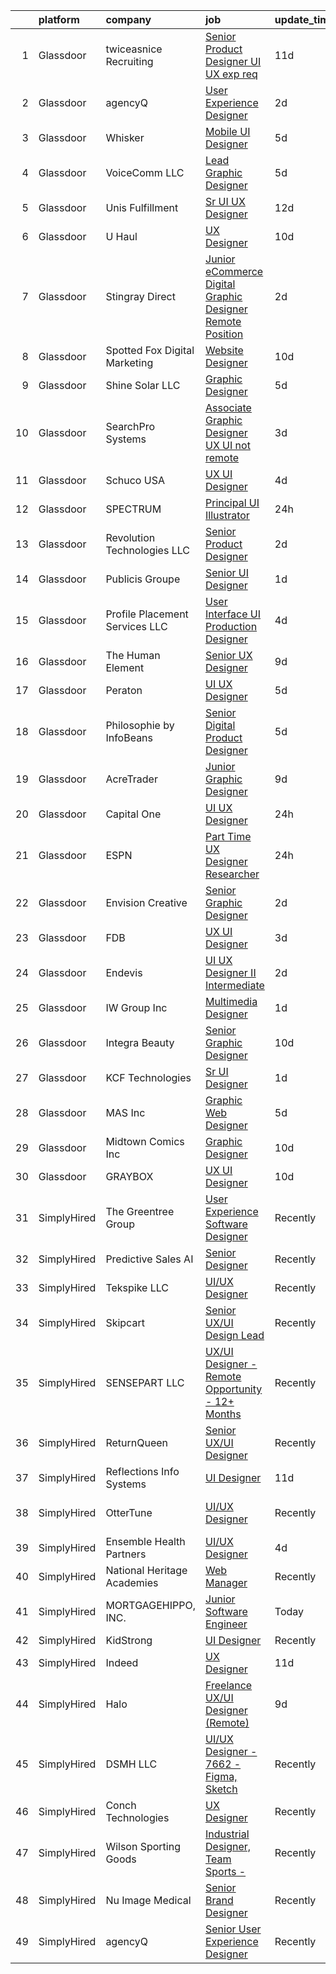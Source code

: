 

|    | platform    | company                         | job                                                                                                                                                                                                                                                                                                                                                                                                                                                                                                                                                                                                                                                                                                                                                                                                                                                                                                                                                                                                                                                                                                                                                                                                                                                                                                                                                                                                                                                                                              | update_time   | location                  |
|---:|:------------|:--------------------------------|:-------------------------------------------------------------------------------------------------------------------------------------------------------------------------------------------------------------------------------------------------------------------------------------------------------------------------------------------------------------------------------------------------------------------------------------------------------------------------------------------------------------------------------------------------------------------------------------------------------------------------------------------------------------------------------------------------------------------------------------------------------------------------------------------------------------------------------------------------------------------------------------------------------------------------------------------------------------------------------------------------------------------------------------------------------------------------------------------------------------------------------------------------------------------------------------------------------------------------------------------------------------------------------------------------------------------------------------------------------------------------------------------------------------------------------------------------------------------------------------------------|:--------------|:--------------------------|
|  1 | Glassdoor   | twiceasnice Recruiting          | [Senior Product Designer  UI UX exp req ](https://www.glassdoor.com/partner/jobListing.htm?pos=112&ao=1110586&s=58&guid=0000018137cc21c3b130fb1d87a51fb7&src=GD_JOB_AD&t=SR&vt=w&ea=1&cs=1_ff3b85d7&cb=1654498534211&jobListingId=1007892594690&cpc=6E56E77887FF9985&jrtk=3-0-1g4rso8faq6bv801-1g4rso8fijort800-1ec38207e164a8aa--6NYlbfkN0AIiLXtwtv0BDns9BiY4ItblantFozdL6jLmLxNvS8mvjuxisTwqC5esN1tO8lhNToAI8FqPtdLcftK23dyHuwkrynkBPn6Z5i52ssi90xOdjtEbhkMePzvSp2UDmBwGJWE0XrVcqOF3xr2sa8ch3J0YSmrTc8LJYpyUzIxwpB-2Szu9D3rdmE4xzW2IWurYuucVBqSNsIWIBYnv3ibSq0XnQs2FsEEdl6ln7o-IRzK_gdiSEBoVpBs92AtfTdE15iQxE99oES8kWvgn4c4eiCjjez9m4fhGWoLWHrudstE35P2BP0qz3LhFLdL22KGNFzb5k5aZvjvaBxJwsmCF9Cw3xgGtYpyPs401kyY42zxaXg6K8teCOiWDqm4CV3a5u6J2da3lM-MTrU-ZVWJkZ3KfNc_8vIdrnGmTmaH5HGfj_WDkc25aY7jYxFWGfZxYTF1OWVLvVua8YdU7ulcibCdgJQhkKRKGwicoiZ2oFIRx7C2kURycPyMoVvJbr52sfEHQxuQtgM2CYxRwRb49-q6QOJSB9IAZl8%3D)                                                                                                                                                                                                                                                                                                                                                                                                                                                                                                                                                                                 | 11d           | New York State            |
|  2 | Glassdoor   | agencyQ                         | [User Experience Designer](https://www.glassdoor.com/partner/jobListing.htm?pos=116&ao=1110586&s=58&guid=0000018137cc21c3b130fb1d87a51fb7&src=GD_JOB_AD&t=SR&vt=w&cs=1_3d6e34bb&cb=1654498534211&jobListingId=1007916648604&cpc=3E251C7E648E8D76&jrtk=3-0-1g4rso8faq6bv801-1g4rso8fijort800-5b7afdf026f66865--6NYlbfkN0DsWseXbthtuOq65DUO4a6nvXEx-gOgYrucgsO1yEHDi6OOFnBL9GwwfghjTN6hcLP7EML5oqMHfohjmY_hi_Znc7t6cmrAt13MomIFjLQgMi5OrRLowbZO5GlEXBJDBHc-4A5ze1MhVRltOHZrQ0aLua6a7EMNkfjIDizgGCqs34NJCHun3R2wbtzLdAJd8ZvBGfUWf23r5AVF87nSqj2s46zW16QcPdEJ-f5H2c2_UjAPZzhG0eqyGnu7QXdarTOov_zoQ2Pzw-BziyE8gX1rJXv4HY_VCOxWEzlCBZpAw_U_EcGD_qE1IRqUzZ2oNsa9u8c8MyPcICmPdyOdDX4O9tmxqFfbPofhv78VOM7-IbkV7WbAu99e7aWvUM0n8Y4Fjvc_biew5Ff5SxWt4DsJQTVbd_xDSeEy0LPU3ebl9lzTurg-IZ2MFCx9q4a-DpXu8Q0xvMJqA3pBZp9ZCBfDBuTLQO2NGs95z7Ku7El3Lj6-hmd4x8kfBo5oDOUoz37wS0T7tirjXDRaLN1QZDs0YdogJQZyh4k%3D)                                                                                                                                                                                                                                                                                                                                                                                                                                                                                                                                                                                                     | 2d            | Bethesda, MD              |
|  3 | Glassdoor   | Whisker                         | [Mobile UI Designer](https://www.glassdoor.com/partner/jobListing.htm?pos=108&ao=1110586&s=58&guid=0000018137cc21c3b130fb1d87a51fb7&src=GD_JOB_AD&t=SR&vt=w&ea=1&cs=1_8dfa9d77&cb=1654498534210&jobListingId=1007906987829&cpc=AE484BB564079092&jrtk=3-0-1g4rso8faq6bv801-1g4rso8fijort800-3e63ae35ad6425d2--6NYlbfkN0DuO5AyZ4DbdVEdCWdwRW2X2xQLnXYxTgC22YElx7EXc8msMH0mY6KKmy9iETSqPoVG68_ymrySiBqnT_Z-kgUnZ7-8t8PHgBNZhJB5RmVN2egvIOAqSIUFXIpkxnT2hnaFxXIXPlKXPkHZJgtupdkrxL5zaVKiEHQ1wletxAELzj_eiLjuE-c5fhV7gvvMWSA0s1zUeodCHwELTBPEr7OFELWHe45AnD34uBEAumKPXKDl1w5eUbJuSFqxIbx3AhYUaPpvsGm_GbWJRciXmlg-G29UtsYJh3jvwjN0WnFb73Wgyomxj9wPQ8d4lbQLRpZzBHUKNpxRebFBKHbNqmyx6BxHK5M1cGTpIoAYgF06ChsirKS6sBiSzPoT_0G1sq6Kts1ez7K5kfEOQ3YrtixJ3MjDcRp0dExO09ppxoqLxaLOOmycvCGU61XEKOLcWy28FrpNyd317Tlpr4jalZhOgzWGmQ6jL_ATxk1Bd6x06zhwwqr-cRW5ISdSUXV9AbL2gzBymPX4NWZJd3XTdWGdDlboHOGVFBNnl6oxwoF40wKeHMYSqPOJ)                                                                                                                                                                                                                                                                                                                                                                                                                                                                                                                                                                                    | 5d            | Remote                    |
|  4 | Glassdoor   | VoiceComm  LLC                  | [Lead Graphic Designer](https://www.glassdoor.com/partner/jobListing.htm?pos=119&ao=1110586&s=58&guid=0000018137cc21c3b130fb1d87a51fb7&src=GD_JOB_AD&t=SR&vt=w&ea=1&cs=1_c23e331e&cb=1654498534211&jobListingId=1007905802351&cpc=973E6D846143997F&jrtk=3-0-1g4rso8faq6bv801-1g4rso8fijort800-f9b412b6db53f8a4--6NYlbfkN0Bs1Jab-0LRguzYfgqvP0Db0712od3y08nGYHDoq289RYiX_E8VFd24AdxBO8mxROsq8jnhicT2w1QwIMekNRbIECCHofmdDk66NfojoIMTF8oQLGy0opybJZcHRklYNDoG6MoYbnJMYoWDJN3OP2lTzf5FSrXuXb7v6jpvHXcboyn3cA-0iPo8Bwg20_XYwwXo3pLBfS1oFqlN-4J2APO2evRcibFIoxjZxHwr4Pjc-jQDaHlOvoagz0Bre6-ggHCd20C8VW9-WNNfp096wBehJ1oFYmOXlcbtq-K9_RrSJR4V1YIcJdV4gUq7a2FsNnP05h8tD6jCf867Gv39mk-YbNMg34rJZsKFaZJnp17DtRztUTJi30w_9L_5u5CiKtNjw0eKOv_y0bL3hhBuuPGe1E8fhhPZhUnzKtQTAgPUlonpKZvQ8jwfMldM_YDSTSHuAzFUhJzQhw--JjnQ1ei1S5oZ1tmr0gJPdbJ03KI1HZdl9PIaZnXN7GNvSLReBUR7TQi7bgUCWSxTvIMNDny9)                                                                                                                                                                                                                                                                                                                                                                                                                                                                                                                                                                                                                 | 5d            | Pennsauken, NJ            |
|  5 | Glassdoor   | Unis Fulfillment                | [Sr  UI   UX Designer](https://www.glassdoor.com/partner/jobListing.htm?pos=104&ao=1110586&s=58&guid=0000018137cc21c3b130fb1d87a51fb7&src=GD_JOB_AD&t=SR&vt=w&ea=1&cs=1_ebf7ca3b&cb=1654498534209&jobListingId=1007889988746&cpc=4B65AD904D1B3E73&jrtk=3-0-1g4rso8faq6bv801-1g4rso8fijort800-55b00773d37b3ea7--6NYlbfkN0C6NJSzqXKKQxOTw6ky-DjdvxlBe1CktddYoU_8069fXaAzAoZ4i3FOOUB4GzA6ZI9Hn4S3IudpWk6wdw0d2qyWnF_f0_JHJCKqZi3GOE9RukNI3ig1uOdFU_5XR_8E9TJXyDcZ8OIG-QQtWLDH6g55g6DKyAH-8CTx4stKUrnKXhEXW8kY5hOZF0Ozuy92yMSzcmuhpluJGDTNQOrYSXjZ0ISteYtjes6IE9BqgzJlNbOxfuaQ7WIZtaN_8xGpdkehuLsJaC3kMUmjzkIkLfzq7SkVsltFaI2kko7MGTdZWY-i76F2z7NtQxUHfmN4BEd5rlDOfZ0tPagnRHnDc7jdjTr4h68WP4d1WjDMDrmqoqrO8p_kh2DIydrYW-yewXE8YOn7-yPJjdCTw5eHsWfM5w0-v9EoQfrpz4btD7Ovrf2fdShDnvsxVxYjqxPtHruYQ2v8gRuIq3B2YE7EvcgN2p59QNDwdICFCpbQ1fERjBcu9m8-S5FrS4T3Sfb8Uv8%3D)                                                                                                                                                                                                                                                                                                                                                                                                                                                                                                                                                                                                                                    | 12d           | Buena Park, CA            |
|  6 | Glassdoor   | U Haul                          | [UX Designer](https://www.glassdoor.com/partner/jobListing.htm?pos=125&ao=1110586&s=58&guid=0000018137cc21c3b130fb1d87a51fb7&src=GD_JOB_AD&t=SR&vt=w&ea=1&cs=1_3f86690e&cb=1654498534212&jobListingId=1007895510384&cpc=E521981D00147CE2&jrtk=3-0-1g4rso8faq6bv801-1g4rso8fijort800-6d56fbbc994422c6--6NYlbfkN0DdoLzd2nH_jHSLwr2EyTkavNA8xpnfBmQyA5D2SPCveCnv5ZK6x1JNIX0UHuNpBd3nih62M0CfBBeQwFmqa4OFvfmqII_jlNVnJYkWr8AfH5npyoVabNhQFG_q9yMp9tlF-g5MbXN5tymMoVll_Hg2FUSPzXjWmEzVlPkOXInnNIJK2CUdd1W8HmJULmKPC57VJXwaHMMW0PaRDj-PlYj6VJNM7Z6BbdGMT5wsKv_lKCYLG9avsaNZIXXgyuq8CKdpvRTM15tE23-FS3zgnNfgNuW9wuqvvPPZwrNE0-FOPWRz6qn39vWXceWJXB3q7y_aZ-Tv0OVYR0bzpIU2noy_PwZav3QGtKrgdOWIc7Tipjs6QaEels2x2bKhzN-Xwaas9XXaUdcVf0vi2O_8_5ta3IVItU4DwATUgiGk5KGmZp7aUJNDPTRV-9sP7DWqd5857naX5iG0smxWC_Ot3H-FqdNo8BbMTCnbpt2CrytiAFbY8PwAhag5BBHV4hsTER6jsZqQZItSHBivr6CnnKbz)                                                                                                                                                                                                                                                                                                                                                                                                                                                                                                                                                                                                                           | 10d           | Phoenix, AZ               |
|  7 | Glassdoor   | Stingray Direct                 | [Junior eCommerce Digital Graphic Designer   Remote Position](https://www.glassdoor.com/partner/jobListing.htm?pos=123&ao=1110586&s=58&guid=0000018137cc21c3b130fb1d87a51fb7&src=GD_JOB_AD&t=SR&vt=w&ea=1&cs=1_9b245331&cb=1654498534212&jobListingId=1007916925681&cpc=32EE424DE2B657EB&jrtk=3-0-1g4rso8faq6bv801-1g4rso8fijort800-c4f044e08a5aeb1a--6NYlbfkN0BhFJ8ddqZb8WQY2A-LeqcjzbfYC2yoFcx2RKsEMgWd6jGlCMHeR7ko2nHT3289qBbauEkqN3pPtFK1sf1zqQ3jiyCRpzmriXFxJxikwqYqh_Dx_h5baZNPCUYAqieA15MlIpzBYUCXd1fmBUXTtYUrnbEGMf_C04Gf-NhbsKsSpx0HwE9e_gBwjyDC_UjQLjW7UpVKs41ZehmcLkW-vk5uAb4-dsOk9QzuE5DvUxyifEN6C0XE-jldXFnFTr08D1_lRrnNvO9ATff4SceFgXS3UhXwiiHE910UTiZg00iubmwGILV4csxxTGavdgC2gsZnwmFW2c0C2PeyOiWc2xnDMAQ8e5QiR_kVWCizwrBaL8eg-cNwcw6VVXhdE6ER4aWuuGs7b5aJm9IsDqy0yNEQtId9VSNv_WLJZPBgajfbvY8o1YSA53Hjx4LWNagU2juIG87OCv248M858Css7oP8uWHYes1Y_Ub2Xdnf88Xf7MJBsrtDh2iuxv6UgcsFZjo%3D)                                                                                                                                                                                                                                                                                                                                                                                                                                                                                                                                                                                             | 2d            | Remote                    |
|  8 | Glassdoor   | Spotted Fox Digital Marketing   | [Website Designer](https://www.glassdoor.com/partner/jobListing.htm?pos=101&ao=1110586&s=58&guid=0000018137cc21c3b130fb1d87a51fb7&src=GD_JOB_AD&t=SR&vt=w&ea=1&cs=1_f689d9d5&cb=1654498534209&jobListingId=1007895119146&cpc=E78116BA4A3DFBDF&jrtk=3-0-1g4rso8faq6bv801-1g4rso8fijort800-9527dbd8e5f7f697--6NYlbfkN0BMRZRuXaAphtVEJA8bqzT_J3gTZ5t_cCZ2UfODS4iEoSHcttN7-WqMtZVTGceIJFDr5mcKPyVNBemMSEkkxu8rVe5KB3FnWLdBcW7pb3Fl3dDuuELN2dZOvepU7Q_vLv297yGqOEuB6nd_UqOlxr3Zb6bBoqTnpb9uN48O5hAP7d6yLx9tbjUC77Oo390UUGxNEyuw58GmsJwvBJsFD7y8qj0OheWiDcOKGFC89ZrpRsqsDopvZzmh98smEr1o6Cg1C-CX9_Ef6PHIm-RL9091VKpyiOHV6KB_yHFMRaiIXlZePc8shEw5n7sryyD2-k5HhigXwvvZ49GtYdkOvTzrnxNiUjysrj3DGUAS_YN_i5B4bbGbr8BKVfJrJ9Po2d-1j_a3Tvf3R-nENFvX9WbwP_XYL8M-gVZG6WiPTAtdnl7vTpj5qaO1ztmPTrTY0VGYehWbqAV0NKpExUcu1Sk-dCYwhFsKKgdXEg6ch7VVJF2OT0Nj5tHFQqsWjD1idy8%3D)                                                                                                                                                                                                                                                                                                                                                                                                                                                                                                                                                                                                                                        | 10d           | Richland, WA              |
|  9 | Glassdoor   | Shine Solar  LLC                | [Graphic Designer](https://www.glassdoor.com/partner/jobListing.htm?pos=118&ao=1110586&s=58&guid=0000018137cc21c3b130fb1d87a51fb7&src=GD_JOB_AD&t=SR&vt=w&ea=1&cs=1_dfc07adf&cb=1654498534211&jobListingId=1007906295405&cpc=9FFE37255B2C047E&jrtk=3-0-1g4rso8faq6bv801-1g4rso8fijort800-a2cbdb7afc2a4edb--6NYlbfkN0ASjmKFbQI1JIXg6QpvtwSoE6rrkMr5iJeH5QLTPbtYrhrrqJN9bnbrHHW0DGp6jw5n6SbfkiAur235q3csGTh4mY7WHepcxKfHO72iyxjocsq8nj6XiLPKXxbZLiQA5xw_c2zLMO9Ek0prIer2B3FTgBpfB2ekvYC-S1Xs7ug42G9Pt1cV_tJdevG4EtIqkEslR0l7EDfgMXUZZHU0_Fn-rU8tzQsWUC3j0Bn75uCWgh3ujzTciuco_cFOpg1mwryU4rszOeozj-BdA4V5FnFDRGYo4bKucBN4D0Vq_tiVTShkWgYN6OhajqeSL9mxlrIbOdX676eCg7wbMBVlpfYusyEh6LIzJ8wweclGo55aDr7PbjwouUgRybAYxNbL3Z1SJx_y5Pg-qlofPzYPh503VvqAIEudq7GG04iqz5d_gppYVGmrv9PDewHy5h5ed3xv7eO4otjt1bpxxiuM_tp7kaHWow4rwV2fHmRAqyBmynj9jYKo8lPmIflS9-0JM2M%3D)                                                                                                                                                                                                                                                                                                                                                                                                                                                                                                                                                                                                                                        | 5d            | Rogers, AR                |
| 10 | Glassdoor   | SearchPro Systems               | [Associate Graphic Designer UX   UI  not remote ](https://www.glassdoor.com/partner/jobListing.htm?pos=111&ao=1110586&s=58&guid=0000018137cc21c3b130fb1d87a51fb7&src=GD_JOB_AD&t=SR&vt=w&ea=1&cs=1_414265ef&cb=1654498534211&jobListingId=1007913001070&cpc=19A63F97CDAE9B19&jrtk=3-0-1g4rso8faq6bv801-1g4rso8fijort800-d2c4f2baad2b9686--6NYlbfkN0BywnJtgUhyVrzYrR77rHNUdIT9u5yxXZbdgWBt5g5sCNEtGNnbEQ-V7l0I3bNzK_nBTPJpixBNeBNA7y0BGtc9J2mwEi8npE02kH7pj6WEDWwutfSE2QEB0di8rUkAtefJUUNl_D-7Q8zw1ZpsdQGMW8c_wSDjRDopnexJowkY39p0UnuQxYS6RaVxhvnz1VY6dpGK6j3bKRSr-tKeHGNlYHW2e58Vm6jzlpesif3QqzWFS2KAio6i6p8sXAY7oU8KH7pz2cy1BR9nbgeT4bWHGpnnai2uTLxYpdJwZM2jQiwId8ekEuhOdGZpiyBzeW8J7EfmCbSjSX59Z2giSQIlG62Q-OM7CViUXB_QV_wNPqmKyNHdV6CZrg2e5EsJuR0rVwca-0LIGcgtfvfBPo9sSgOzLLXhqh26qGxXHLydCAo4SFZxFOHnOT1NE9tUaHNJRkxEGVn8Na7FozfskzZXPJ77-wkzdzjLhqXSTaB56CkiinXfQitkLz7edwAHY9Dv-LEMOX6UtT2DjPeAiOjlUoYHgJ42oO8%3D)                                                                                                                                                                                                                                                                                                                                                                                                                                                                                                                                                                         | 3d            | Lowell, MA                |
| 11 | Glassdoor   | Schuco USA                      | [UX UI Designer](https://www.glassdoor.com/partner/jobListing.htm?pos=124&ao=1110586&s=58&guid=0000018137cc21c3b130fb1d87a51fb7&src=GD_JOB_AD&t=SR&vt=w&ea=1&cs=1_acdc4e04&cb=1654498534212&jobListingId=1007910147316&cpc=2F9DD8B511C89582&jrtk=3-0-1g4rso8faq6bv801-1g4rso8fijort800-648eccd96585997c--6NYlbfkN0DZc8PhIs_qdHG0M6EPLtFrFWa2VwwoVfJD5Y7tpxTukW3UFWyx_O_af6XPVZFO0XQZ7C99RcDXSduUSItb_VZ6mWGaGRpCqgJHf_I-FQlYP1X6UfL6_8quVSOWuEqAWFtJ7mfmztYeIgDE8-XyRScMMMb1A5RuUFygnceecpGyI1Gpu1oWLXMgvxW0JNEgp7gS4agI4aQFsg2dfuMml-vJxRttUXrbwutu2aD_UNrn8SA2vmgYRElqwtBdQn7y3-U5uI86OSmUmHjl3nRqrCtvZmnqVi1rrZaId4875MQ5hN5PXOzj7OahN9AsR1-6c_T2GoQaV2zxRjylYJv3yxmg6ViwK0C-Je897KKynijEtOA2s_zzbya-yE_9zwpEBQ6GjGmLwII6A3asXTflFSzMjULblT_vRO_0Gqe-g7z0Oyeolr3jPS6SWy9zfAcAk5oFI1kRQUiA1r-KG-ga1sSmN88tzd3syLaFviKL8V4JS89AVmAcAAJ7o17GzLKB9as%3D)                                                                                                                                                                                                                                                                                                                                                                                                                                                                                                                                                                                                                                          | 4d            | New York, NY              |
| 12 | Glassdoor   | SPECTRUM                        | [Principal UI Illustrator](https://www.glassdoor.com/partner/jobListing.htm?pos=121&ao=1110586&s=58&guid=0000018137cc21c3b130fb1d87a51fb7&src=GD_JOB_AD&t=SR&vt=w&cs=1_5e322bd9&cb=1654498534211&jobListingId=1007919471141&cpc=6A22310A23505C64&jrtk=3-0-1g4rso8faq6bv801-1g4rso8fijort800-54a88a600a2bc683--6NYlbfkN0CeXNZYxOzgf11O9-TFJft4I5QLQjKTqoL33Rtx55G7TvJvoeF0OvnalWemQxNwsZtFTDwTa-MzVEUBcl-z9sZPG5EtW0bmwn3PGSpnngmjsApqFTx4qR41AwgibY8rqKOZbM7-1oFPTwZkzZ2oNJ8eOmYJhRhe2m54pDcyK6so_YjSPRtX6fDnH0WLnAaf4so2Va0R0WoX58jjltRnzKgz8SnnuTuvrw5DkSj8mZIXk89zJKeLWmUUeXtzogxlPkFQGkB2OhNi5eVxuBtDM2nLX8H3WxTS8k5maiVMevf9AKnI6_1nyKGbfuMHKU-Zmo2mms8-WVIC907mVxHOVnLtVqgfOKg_SAuM0r0Zw603vbP4hySjbWvveXn9TNVrZ2mBk0icO-FG-qYE0FWeL9clFXW0QyKNX0h89yOQRiWuwsQTWJLdhIeZ8VOV5nEJkyo%3D)                                                                                                                                                                                                                                                                                                                                                                                                                                                                                                                                                                                                                                                                                                     | 24h           | Greenwood Village, CO     |
| 13 | Glassdoor   | Revolution Technologies  LLC    | [Senior Product Designer](https://www.glassdoor.com/partner/jobListing.htm?pos=105&ao=1110586&s=58&guid=0000018137cc21c3b130fb1d87a51fb7&src=GD_JOB_AD&t=SR&vt=w&ea=1&cs=1_efff5285&cb=1654498534210&jobListingId=1007916855309&cpc=C7B353C740A8E4D0&jrtk=3-0-1g4rso8faq6bv801-1g4rso8fijort800-72efd09c0008c18c--6NYlbfkN0C9s4D34T-t5Q_QrI0J88zVoRG4vEg0yQeuXb71JYkH4Wi81vjmB7CK7C8HvaZeBGTDu6UNFy2_QVU9aAWOiG1ByOU9y_dHZdgiKSkwE0JXzWraowoiil25AdSXtLEY5tv-d9wMOyUtWSVoyWZKzAmzVdYYFf_-mFMlj0jsS29s8B5Mkl3d6uirxmM57xksOI_TDghO0jhcXwhNO1XzhwSmClRtwrOzeOiCLTlCxTnW4K-U8_PQEayaslXpURtqfUtP8Zojk8yu-00vwvelqVBr6AH4B6W6WN_aPPUmsBl6fpNJZkXNvjjCNGLqK9G7Ekz3oatquN9evLoEcaZxkByfj6FBJkCOnggsjOKlHSVkeSZ84Uz7mM2TfaeLjSUKPX6JCDGvIlg3IHSWsDdJQHEZHr6KGnaJ-88C8jZ_7F8jFEHJSTI3GmipztuxWG-wM9rBR5yi-99xmBZrpcg8CSZSKsJAPkloF9rKQ3VOTWwQDMPrv6-5mf1xyHsP4S3NBvcqfSuh9HFI-w%3D%3D)                                                                                                                                                                                                                                                                                                                                                                                                                                                                                                                                                                                                                   | 2d            | Creve Coeur, MO           |
| 14 | Glassdoor   | Publicis Groupe                 | [Senior UI Designer](https://www.glassdoor.com/partner/jobListing.htm?pos=127&ao=1110586&s=58&guid=0000018137cc21c3b130fb1d87a51fb7&src=GD_JOB_AD&t=SR&vt=w&cs=1_6ae409f7&cb=1654498534212&jobListingId=1007918166311&cpc=AF1E4A3695F490BE&jrtk=3-0-1g4rso8faq6bv801-1g4rso8fijort800-73c8624d10266995--6NYlbfkN0D_XFSRfOpY7hhzl86VUrgfgdzYRVdqdkK81Ka1OFk9uvbkATakQEdFxwf6MddDW2ZNPLLnGB6q_tI5gpfemroWdwFIDmmrykQd-voZ-TOI8L_Vm0FnkbWxJKr7ZTXDdTIcLq5tGaL9tgU2dIQNGLiOhGa3FoLzo27ASNRMVB3AkxT-RKHOGKj8Cj8hP4MA6sauav_b2-ZefTrEtNTLAU7_7RIZLfuw_dyP74k8VIp6U8pzgJ6E_HRBvLP7SSoRfnaEjYtwjTHeDBER0CU_KA3PyEzayMZGQ4-QQcLQfqlrPgsOZp4fr5Y2dh-Q9RK482RwLNK4gDfofZWKlmIhjmjpOOALiwQigRDqNYG64vwePAqDj_hls8bIn2gF3gXAxprTrWHTtw7pj7AowgRV4EIzSsBbfsnTvcTXjb4OLEfvtNFwXLvs670GZxsgJ2I9_IHy3SAgxTIIFeCQygCUvNy54zHy_AEau6EvKLVegs9XvK-lq0sz_OA7WE2hFbO4ABxpeLZb9RuVogcmL7bnxzgnRRugOW6yolBTuMqzujfikj6kYR6d_2QeFbi-6b-kVmwos2-5tujIXA%3D%3D)                                                                                                                                                                                                                                                                                                                                                                                                                                                                                                                                                             | 1d            | Arlington, VA             |
| 15 | Glassdoor   | Profile Placement Services  LLC | [User Interface  UI  Production Designer](https://www.glassdoor.com/partner/jobListing.htm?pos=114&ao=1110586&s=58&guid=0000018137cc21c3b130fb1d87a51fb7&src=GD_JOB_AD&t=SR&vt=w&ea=1&cs=1_27f348d4&cb=1654498534211&jobListingId=1007910904641&cpc=87034903B3AB482B&jrtk=3-0-1g4rso8faq6bv801-1g4rso8fijort800-16f36dae5cfe8d97--6NYlbfkN0AB9QmTA0CCjNV0D_cA_rQfbQIKI-slyn3CIlmX3zDlnnooLjaoArZqjXIJKtppNx-G3USB2kCnapbgnpzpxUJ7wfp7FH-as-DHvynRJ3aV9PSYMBqAwPuXO8CpEF0sHj6ZQTWPMpV00XY_5kFTr5-y0ZnjChhSsxS9lmgYpqZNifurGgg7BXHxojkmR_nJlJlXy5QyN-kdkZKAbuBXPCIr30SNxPhEPusTpp8ViTty7pjD8Sh41gnWML-xtGDLpmLXdevsIdsOmwbXSQKp3iyJaS1Qwn9kaGtLbeLHk8-kVVCyD9ioahWkuC99cthm9cFYr68xCa4NXY81cEkAS3p1H2fAvLlpGV4YffBT3ERfRlZwTdw12e_QsU6MXPk7lGL2YUnQc1zWK_wuBp6sQ8lC92JKEDaM1Y5O814u0vk7Ad8LeFYkx4gjfMmcXrZxfArwfPRA1KJy4H4kpf9r6-q5zBIDyaDfUoXMStxQzmlYP4Wi4dJXdS6Xb96tMcVY0N9ApUPEeQMLnrZ2BKU9hBSHJbTX5tRrEtXYPz_LywLejZSNqmrXZljwlJCeVkfG4Y0%3D)                                                                                                                                                                                                                                                                                                                                                                                                                                                                                                                                                 | 4d            | Richmond, VA              |
| 16 | Glassdoor   | The Human Element               | [Senior UX Designer](https://www.glassdoor.com/partner/jobListing.htm?pos=120&ao=1110586&s=58&guid=0000018137cc21c3b130fb1d87a51fb7&src=GD_JOB_AD&t=SR&vt=w&ea=1&cs=1_606d7a25&cb=1654498534212&jobListingId=1007897470164&cpc=E7268B2FBC00329E&jrtk=3-0-1g4rso8faq6bv801-1g4rso8fijort800-d5a7ad6d1badbf94--6NYlbfkN0B-4aMNbqqxVIdaYOTyxSUcM8h1RPqdtK05xNJaaPAcfzUs6sULcK4jby8Rm71bT-7vZHucACQb1wRe0Dt6-jA0ukt_bigs1yp8OBpGxpjSu-pf8Kw2wZAWXVsgFqHg4J9zmkzeMFXBITXybFyJWN6-S8ueXC_gUr_XfwDu90xfk8SCZ1CJ0YhWbi25EwgHR41ToET2YAtWaesBz25g-J5Pk7xkzDrWlzOEyyu66rIKUbiP9dGZnD0Erionio_KLLJ0xLTeMqQz-2wTlc3wT4Lz52QtkBTtan7vKhYJa27A5IpSn8EbmnX0v6SJhvgt-p0wlQO1ubo6UDI74qiJycnJFAWShY0M5P_G7Mjp-LULwFjfXA4Hfuk4nAELwPyqftQbJdam6AjrVgsmA1TOrNYYUAhWo4r_F8b1D7_OCBxJ7K8i7_pVpTEfnYyv4DhtKkSCE9QkYKcbFgCKwDtV7x_DUYDBqakb4_Bfs7PcA8ZrSJ3-ZKkpJq5sG4qkaZ9PyXU%3D)                                                                                                                                                                                                                                                                                                                                                                                                                                                                                                                                                                                                                                      | 9d            | Remote                    |
| 17 | Glassdoor   | Peraton                         | [UI UX Designer](https://www.glassdoor.com/partner/jobListing.htm?pos=122&ao=1110586&s=58&guid=0000018137cc21c3b130fb1d87a51fb7&src=GD_JOB_AD&t=SR&vt=w&cs=1_a5d0c522&cb=1654498534212&jobListingId=1007908040640&cpc=1160948BCBA38B5B&jrtk=3-0-1g4rso8faq6bv801-1g4rso8fijort800-a255dd990b3b438e--6NYlbfkN0Cx7R8OmodZU4Ze4hnUhR0Myw3_voyDLMHXumN7ynSuTrXceT3foN28fsokTCLC-tsOYPdqJ-Dlo-QcTTJsSA6HfG6wbmz23Kog0PHnecyvSE1Dk6Xtf9ZpB2WU-Vl2yuS85fI9m4vR0zNYW3DtrO23-UYzDpqKfkiixyg5GSTf9UTH971JZDOZ7Qcz980jYuprm9gpwujscmv3AK7JBNaKyuwt92e8QLo_BVyOsvzOeIQ57qpQxjEr2zBYs2H4CyDgQAop3EWe5OLmMB_6Qnvs1PhCS0HRlBepTv96Txh4xepWHGIQfJ6Wi4AHTREJ0GlpAZbz91Rl_ntzkjjRBC6unZDIv1jx4my7FO5V4N57OHloygpqMv2P8FULseYb8a6JPriKanOWBDC_pqYjUD-yLG13oPDyA66tNRN26JnMa1WwJmlE_-zyJbsmKwppwQX7b5kn7YtPs8xMJBXapvlZidyMzhzYxdR5NAWrUtX6tTaORgRh-ExKOEuFL6YJmqNmEfMkV-jj0Govlj44z5xDYmX5uliwxSn31nGGR5c2eijUukVR0A23xGbWLf1I7BO6N3-Q1-YCpzJhu4EMSwLxaQcQCaVzHrHoKH7zAxMb4vAakJgu5H6Hgk5XTP6f9w3bEM18V5Df5PfQv0DrdDl_aweBgDcBoTzI-LmqFDL4_CfxWq2cSnfRQvrbTCx7itMWgz3UKNTACyWvcpMlWqXKE4VKMIh-PDd6Mt5TM6FirbOJwVGNF2D9YfIGRtw-fjapW-YPjEk1A71DGo28K36fh_Hku9MUIgAWscRh21tvo0f_KmSC_Zl-HcMxj7flj8o8pjwp6QnwM3VOhPOVrkIxjIJQVrscXp5BuX3ZPlnUd5RiwI93sWMF_8gtRxuxx6W85RVbc3G_l2REfp2Tsn_sgB5F2qFXLk92gWbFwlruq8Tf8MnRmm3XqEsWMjGjsyBRIHRKZnFUExNrfYe93IDSX1jk7ptY15r4mtsj2pPUwrWDwu72BMif-sQ4946uDxZEa1xJ5qah5_HN9qL6S7cnGMTI_ojflLcmlXSrj7IHIzMC7jxvUMjmr-N6vQXJvk75ZtPD5inyXzDSRBHPGP1yMKp8wE58g5hDBOMXB95ZtQ%3D%3D) | 5d            | Bethesda, MD              |
| 18 | Glassdoor   | Philosophie by InfoBeans        | [Senior Digital Product Designer](https://www.glassdoor.com/partner/jobListing.htm?pos=128&ao=1110586&s=58&guid=0000018137cc21c3b130fb1d87a51fb7&src=GD_JOB_AD&t=SR&vt=w&ea=1&cs=1_b2abb100&cb=1654498534212&jobListingId=1007907174777&cpc=45DC3EB807283E85&jrtk=3-0-1g4rso8faq6bv801-1g4rso8fijort800-11d7df0bc424287d--6NYlbfkN0CxNHn9w-jtTWe_RZttFxaIHe43K21EFyXUp6qq9_pyzrZZY9ivqOpdBrjA5zne8Z4XuJv17ljC7zTTe_54BfR9zMGsuut9wA2QO7VS_U1kFAD8TzewTEoddWreZzTg-8MxS-fbAi6tKUCfbEQiGbtBV4yz-iBw08WJYG5TjsHowXtb2PlmpMk5_939xuErRoV-CXJsaGbjA6t_bCXIjP04oFutypbbYBax9CCkzuXQnFDu0-gITAE8BV9rhRmBkzwOgAChDFg9LjSgJS6AOthrYf2qXlanvSa2hst4p3-4g0yt8ef5URl_RtazdRHDbqxw9Ged3q-zrRMp2j8qaAfO3uWD2DK6lpYSCUrb_pttSYcQ2YREaMczthoiTZztZwj173xw0O_gOAVANYs9rRSrVBaVw3ELf7osGHTSn1t7D_cDFnoNdyiOP7GAjYgrITuAQCkJhax8sBonlQJd9Do33yiFN6m1dmNj_G-g53PD_jM1EZbPcaKl1TG0_DSUmtA%3D)                                                                                                                                                                                                                                                                                                                                                                                                                                                                                                                                                                                                                         | 5d            | Remote                    |
| 19 | Glassdoor   | AcreTrader                      | [Junior Graphic Designer](https://www.glassdoor.com/partner/jobListing.htm?pos=102&ao=1110586&s=58&guid=0000018137cc21c3b130fb1d87a51fb7&src=GD_JOB_AD&t=SR&vt=w&ea=1&cs=1_3ea1a475&cb=1654498534209&jobListingId=1007898068296&cpc=481A43C17BED3CAE&jrtk=3-0-1g4rso8faq6bv801-1g4rso8fijort800-bcb47a96dffcfaf3--6NYlbfkN0BKgzQyzTF1Q9mOsR1amaS-juVGLjHt5Cdom-gEF9y-xSP8G8yShb8n4LwnTXaTEdLgRJDEvTfkdQwz7Qf92KfR26XWela37_7wUTSFIYoVAdGWEfUrcvD-pXklWtrVkqjF4K0y7GoWgLJK_TyWS0Tk-IVNhpyuUitkyWaD6blVOOzN84rgLySuZiCqcb6jU0UrdPeZ3Vw9PKcwwx5vi8KMOb1uxUBYlr2iHz5MB0KpzYiWhJbqTk4x2UrMsLH7Z17dmw1tAxBZT30HqlSH8CVGB1GUMhSrJqGMsyssfv5U2W0NmZJmHlV5UAdScbPFtZkK515H_5Fw9oAXNCdSij8qrI6Coi7e7I9c13J5iz_q1jnj3MhZS_bHLSKHxOtkBtPE1JM7wxmmLiZ0hXvatT2zXmsOAJk0lRkgUYhKqPuSEtCa7BV7ieGCDxWNGxmnyu2Brz1nkixLu9xgwEgr-ucAOYTM81Y8aMlBovu6A0FxyNLLcCDgVKC-Zlo1AAmqWl2pqUx-0iv_Rg%3D%3D)                                                                                                                                                                                                                                                                                                                                                                                                                                                                                                                                                                                                                   | 9d            | Fayetteville, AR          |
| 20 | Glassdoor   | Capital One                     | [UI UX Designer](https://www.glassdoor.com/partner/jobListing.htm?pos=106&ao=1110586&s=58&guid=0000018137cc21c3b130fb1d87a51fb7&src=GD_JOB_AD&t=SR&vt=w&cs=1_1135f117&cb=1654498534209&jobListingId=1007919456381&cpc=B05B6D422C45E27E&jrtk=3-0-1g4rso8faq6bv801-1g4rso8fijort800-5aff806e60e96663--6NYlbfkN0C3j_zLGvpMLCdiZ0WC46XqVTA1VMZzOzKXPhAXwYlrNb9EbKZEg8x0wzjxx-xvfPq-kYH0gVWqFQv6Ygy3btzvHB1_1A1W2Oh6dJV1N5Qejav4AcXAj1CNG9_Nf-4iWcPFPyYPafzRAcbXIWW76zKcDjrLm95StLgD7v3dYH4BgkKd6FJaDCobK_0PKOwUR0JRvsuDoPEgR7tYogCTCGh6VEeUO4nSLiQg_Fd6k4WkOssh4UzmThhrUNov27lbexHKf8_jA_0vij046sIbTucSxgP6SuXn5KOyT7GUalcJQA69svBzdCkgpduGb3SjURBMW0R_AHWg7sS8NzYVTPWNyisdMwdwW3I4oaFHk9wkgnbmdLSSCqgnqAwOiULD81lsCxzbPqYvYiJ6_U1tDrbxhr7yLSAo1wQR4B4tMq0sbWDEuhQFTUR85tsAslylabU%3D)                                                                                                                                                                                                                                                                                                                                                                                                                                                                                                                                                                                                                                                                                                               | 24h           | New York, NY              |
| 21 | Glassdoor   | ESPN                            | [Part Time UX Designer Researcher](https://www.glassdoor.com/partner/jobListing.htm?pos=117&ao=1110586&s=58&guid=0000018137cc21c3b130fb1d87a51fb7&src=GD_JOB_AD&t=SR&vt=w&cs=1_39b37181&cb=1654498534211&jobListingId=1007919202309&cpc=6A22310A23505C64&jrtk=3-0-1g4rso8faq6bv801-1g4rso8fijort800-0e60b6889939ff6f--6NYlbfkN0DAFTyt7pbDCC2JPO79CSdi1dIb81yjczP5qsKcZIxgiYm3-7g-689Ur9xqU8QiYHU3CBSTcFo8SkbABa6d37E7HHKBG0YZoUjxI7ddaVG38CbspchdfKk6IyWyfQrl7o0dAkHtzpk1WKTBsiVym6Iyb4Fvm-tp5UsB4f_8sWmyKMFcp2tag2GyJBslxwxwzjiPiJMuSEoNHRs4CzpK_T9RBlavXQLgHCvHfzEhUhuVc_nQloOO8a5sFVVWgnu9Xr3g_yB9zWwHwUevWJmD9IQBoDHnXEJbxxma68HhtcCR3xMpeUKToQ_X7Do_GPfPDlGfKiL3SOO2On5vbcpgOWlv7MWx-cLedZu_eJ1nuJ4gl2zk7XPjV6JqbzVXr5nL-okCCmoDZQIOfXsusVNK7HYVhI8SWqvPI3b7h1JD4jYeaU7stnvmDn0Q)                                                                                                                                                                                                                                                                                                                                                                                                                                                                                                                                                                                                                                                                                                           | 24h           | Bristol, CT               |
| 22 | Glassdoor   | Envision Creative               | [Senior Graphic Designer](https://www.glassdoor.com/partner/jobListing.htm?pos=109&ao=1110586&s=58&guid=0000018137cc21c3b130fb1d87a51fb7&src=GD_JOB_AD&t=SR&vt=w&ea=1&cs=1_a31e8ff3&cb=1654498534210&jobListingId=1007916389518&cpc=07E115E50C044AB0&jrtk=3-0-1g4rso8faq6bv801-1g4rso8fijort800-17da79782afb7a32--6NYlbfkN0AONdcAzbAvrtbP0IdN-rPgfI4vBVKh6KBOxqjheawOuzZP-VTiXuHAVwqYMOflijKvpHptRHPknfP-VolTeolTF573wb68MYhMUHGoj6MPcDpZiCSzQRtQeacADb-fKdsohtWKiTJcVbsZnJ9oDOOZN9Oje9_toK_PM7ZLFd_h0KxdqyDzz2w41eMMJIw5vmArXBl8iUvpCILiiaJWMjHRYc2AZDUzwSeQxtTW0QbpW9fmQqX01Pj8kW3i_oQf2H40ab4boj1wycAzDrnCklfS1OJyoki7d9U_ghdY-Ca2toSA1Kvllj8mJ_cvN9-Df_0TIRihkr9oYQLTqwqIUMCWqaUjqvX9vFsFaTBR47P6XGXuI5WZj5EoLl2maA8Aj5XtcZIEE2HSOMYgV6dCsM6Ls6HPr7SU930KHBo17zDzSA5f5JwzokMCgK1IMPOMOCTYHwcnadcZ0fc4G5794OQ7458_lJJ-RVVnKtdGCoHkpIOmAUuL2aEe4HuHG2h8dz5OVGDSWW1UFQ%3D%3D)                                                                                                                                                                                                                                                                                                                                                                                                                                                                                                                                                                                                                   | 2d            | Austin, TX                |
| 23 | Glassdoor   | FDB                             | [UX UI Designer](https://www.glassdoor.com/partner/jobListing.htm?pos=107&ao=1110586&s=58&guid=0000018137cc21c3b130fb1d87a51fb7&src=GD_JOB_AD&t=SR&vt=w&ea=1&cs=1_12f2bee5&cb=1654498534210&jobListingId=1007913935528&cpc=DED3C32E22E90A94&jrtk=3-0-1g4rso8faq6bv801-1g4rso8fijort800-7e9a4da603d05d7b--6NYlbfkN0BdDHiSlq2TKVYTvK036ioTcRDjelCKzvFOpLFiF--0icOI5c6ey-PC8h7vnop-wkXuW89f7FvF1QzdSSBfORzG4tK24FxGUmdkmH2J-8s8XrTfaGHSgqcCIiXBgsNICSKm-GBhFepvCTIu4Q_qYu3ZeErCN8LuMNo3H3hjo-1dboAJH1fgeJy3mrBEU1pQv4v5YjC-JWUz6cDTyZNz6vNCXrmYCBnjTu-b15RfvEtOUxgfmze_ObCQW6giwzS3SmmKxLGje_eNBAXIeEmUwtHxQRxZIcCzHRMPTWifeZCUNoC4b0uskYskFy9ww5fqiTvM1kuABEjAENPvUD28JW586SUzsCh5WNEODL_eYHHkTv660BojyARlC20GM56dZ3i-SQoaMB8mzDLUQ3QuPraevFMsQZvsLXZNuQENncWHYwknvxwIl6UxMK3t_tk1S2fIqdTSLkBgwTOsk-01hn_hi1u6RcVAHTPc2HG6nNPOTeskwCQJm8PVZkPN4mUc1Cg%3D)                                                                                                                                                                                                                                                                                                                                                                                                                                                                                                                                                                                                                                          | 3d            | Remote                    |
| 24 | Glassdoor   | Endevis                         | [UI UX Designer  II  Intermediate ](https://www.glassdoor.com/partner/jobListing.htm?pos=113&ao=1110586&s=58&guid=0000018137cc21c3b130fb1d87a51fb7&src=GD_JOB_AD&t=SR&vt=w&cs=1_627ec1c6&cb=1654498534210&jobListingId=1007917057656&cpc=9BAD89CD83072753&jrtk=3-0-1g4rso8faq6bv801-1g4rso8fijort800-5b885e7f684eec74--6NYlbfkN0BxunOp-UmITyNWrsBfXj3v4d3BjYDHDtRGaHIsCsv6cj4D0SXiPdP4HCh9sDHBaKjyzHHBApIRRXISOClvQky4-27qt5XLBtOaGJ1GFxV0yRTL6zg6VQTCeMlXCiXzvDeaV28e-4MiTj6euOVO5aRfFFOcNl_ADrk0Qnhwg-hM5HdwzGdgGOmxzjFzkfou6DqJ2hepBptv-kmc7DOrkIqh97Hz9ZfuxZeK4jzCtqAxp_OCLag7PzDTInXjdPULqbsSWIDxqBvV7WbVTVuaVDO63tpwDh1nd91l3oa-C24H8bJXqxRVYd2UQSSwInhB2daxzuZ-rgK5LPIWhBEwpZccPGo2W0qKdUmEZOQS8w9IAhx49dyGWIK9mItU4idLscphUctowfIYSoC7mEiJOvmy7dYiITUIJ38nMKuuIQqRLRq5B7ZtA9zRoRHmHX1AQvWgSTwlQ16EfMdoknsGtidbhJFGXbZ9NWu30dpar38sdCrGyb-5UYvt9gEHL-R_8-kNcDtPgnevlA%3D%3D)                                                                                                                                                                                                                                                                                                                                                                                                                                                                                                                                                                                                              | 2d            | Madison, NJ               |
| 25 | Glassdoor   | IW Group Inc                    | [Multimedia Designer](https://www.glassdoor.com/partner/jobListing.htm?pos=130&ao=1110586&s=58&guid=0000018137cc21c3b130fb1d87a51fb7&src=GD_JOB_AD&t=SR&vt=w&ea=1&cs=1_dcfde666&cb=1654498534212&jobListingId=1007917729489&cpc=4F748F1840550ABC&jrtk=3-0-1g4rso8faq6bv801-1g4rso8fijort800-eaaa84d75d2900df--6NYlbfkN0BNweg3I2lHAjGS1b-rj6CSlcIBhSqvZbSmOFWrG3b4GRrkSLyglZIt6Vhe0kspG8gIIViMULjcM_e84ZKj0f8DmzRj3D34F1pz5jPeDCt_ycJr8mr7FT1fSA1u59Q8EvxnpyutAUxW0rodEiDbTpRg7nreDsiwPtiLNlztfzH9CnWbC1S3qr0NEVA4cfghUbD8Kroin5ETfTwjmbgxKwyWYYsurJ59kGTGF5U9I0ZW35vmwsVYr6kie2WCNa_aBf1O3q8jpszYZYT_Utj9cZlYZoSs9wHYsm1pgG5s9GLM4fVJ2ZqNmX8n7YW3OHPWjg-FCfN9TkJycup_N2O3vx9QBGb8c-SpBzBr1D1j6OXHv7aIzQ5Ezc23dquJPw_vomTVLSK8SyLxkDLwCZzbHVvuFKPGX0sMjt7PINUDSxNRem404lFAZn7A73oV0_2dLENvsnmVSyhwNBnvcDrVLTSFCI9xXSZw4Q2w-m9XHHQIdOhkTAw7KOJL09mMbZ2VM0c%3D)                                                                                                                                                                                                                                                                                                                                                                                                                                                                                                                                                                                                                                     | 1d            | New York, NY              |
| 26 | Glassdoor   | Integra Beauty                  | [Senior Graphic Designer](https://www.glassdoor.com/partner/jobListing.htm?pos=115&ao=1110586&s=58&guid=0000018137cc21c3b130fb1d87a51fb7&src=GD_JOB_AD&t=SR&vt=w&cs=1_f2903e9e&cb=1654498534211&jobListingId=1007894879641&cpc=0F120DD93C91FC85&jrtk=3-0-1g4rso8faq6bv801-1g4rso8fijort800-d37a1939cfa0c1bd--6NYlbfkN0COPWdwSCJPOAkyDe9Lh599O1TcTE17zEfW1nzWD1f-ehRXKnSDZcMQaxUOmgOCqreTwFEK9tY4ETQiZi_KC4-mew1DSLr73ezkkdIpbXy3_L1Eo1hgl4ysdEEug5QCK3mTV86raa5SqfdgiFDyGgPMS-20OE0sJJe7nSW8gEICzeTpV2Neqq6cgoWRwMoFHVt2Vb5V-jhHi2cgzRncce5LC1xFiVBfDVMBwIA2CarADMMCRxebOt3X3D4JtrGRhH7VoQN0vlWyF63YvcC-fKExBGG-dj2ZeCoxg4RbIC9dH2s0KGkMjTFBXudZFqhg6fRMXa5Fngdk97oOjIRvwEZWB54N3TewMu0jr9FhG9tW9Jfld8a6pYLZT_RaY34PjeIcw8MH9ShmLbAGOAauQPepdvCle7ddvn9DjmTpXQgUULU_3PMqBIb3OJAeN6lE65IqZ2hnZejLfG3vAk1QolJPxBDOdVNc2TFKhOhbN0KroVc5Fh-IvRFMD12OMpdpcyhNl-uAq61JGmSANISrhvLGa0Cp5b0lHjqYiqQXESWG96lbqgr05dJVOnnyimiPenLd-cyNdKazud3bH02dXtQb)                                                                                                                                                                                                                                                                                                                                                                                                                                                                                                                                                    | 10d           | Chatsworth, CA            |
| 27 | Glassdoor   | KCF Technologies                | [Sr  UI Designer](https://www.glassdoor.com/partner/jobListing.htm?pos=129&ao=1110586&s=58&guid=0000018137cc21c3b130fb1d87a51fb7&src=GD_JOB_AD&t=SR&vt=w&cs=1_cd578dd9&cb=1654498534212&jobListingId=1007917611179&cpc=AF770993EC679D41&jrtk=3-0-1g4rso8faq6bv801-1g4rso8fijort800-f2d6afde6a4dc7db--6NYlbfkN0BX_QhqG5p4tWQRmw7X09lbX4k76byM8JdbJZC2HVZ4-2JSzMske3KBMmIp02L_e9kNJxHS5oIyC2S94315P3mdI6nQNRVo4zr3pxUZUNV-3JPXS3hSKF9Dg_u6GegKY-3VIor4F8sy5nQodg0F5yI8NEl8zseQ_xBoXBsLu8yYF4GppvtpZDICy-D0s7IpnqNXRicTMyOJWuIzI-5MFfQIvPfnFblP9W6iXRNc_R8JSJOww3FNVhmvNS6QBb_EA_hgXUnF7fhJm6e-DVdq8XyLE58kwvOt4-cJ_Q3coOsj6z8euYzNyK4rP3MmLfnifcRfX9UE2PQmsiq-MqE2GUzaSMqiDe7oahtzdM34y0MYScDcYMcLWKrXFdWdO3-DvccscY7HYfrYTXHo1tyTCzsSV6P35nQGUdQY26UsNLtv8hglZeLhl4nOkv11zw8SOHa8jx-gJmG8ZGWAKY7edaaoyUDWmvfdhGIVUseDWAjf6w%3D%3D)                                                                                                                                                                                                                                                                                                                                                                                                                                                                                                                                                                                                                                                                | 1d            | State College, PA         |
| 28 | Glassdoor   | MAS  Inc                        | [Graphic Web Designer](https://www.glassdoor.com/partner/jobListing.htm?pos=103&ao=1110586&s=58&guid=0000018137cc21c3b130fb1d87a51fb7&src=GD_JOB_AD&t=SR&vt=w&ea=1&cs=1_896c6af1&cb=1654498534209&jobListingId=1007905909180&cpc=F2A42FD35B423724&jrtk=3-0-1g4rso8faq6bv801-1g4rso8fijort800-e934ef8a70486733--6NYlbfkN0CvahHJL5dpwIe5nlYo2UZJB8CTXAEl9vJAxrd3EfdRQS1igj9bvH6yeB1p7heOXxV5spjfE_c_xBGQRL7H49MkkQYZ-uRO700hOc8SJRiqNUyBnu05blG3fc8iDc5uklBfv5hRYZ4WDHDCi_relOfS9m0WqlK2JRd8CxEFcShl-kSCU0R8JH7ET5KoJECsn465m1GnOw65-goJN7A8XZqxKCtI6nwyxsQXmFzFF9VlNbN85CMFtIX2nm2gBzzU39JLTGHOsOBvOuQmPF5PxWISwg7a52phgPRxmzMJhLHNZ2_5MNGuQNXHFi3_BQ34lvgEOUFhTNprvKWDIYj4Ye44F_0NRBdzvq4Pclwk7XF2tEzyaXEC2RgsM7FocaUrEfOdF30vcXizXxDzhkttJw4HLCv296xmMVp8K_pV2gr7qoXn-CbzVWJEAZ53rtxCDgsq-3AzhnKQXM2u7KChuRFOzSdg55EJYueazqdbCvwmVJYeDAnF7IcOEiB8uLYmIFk%3D)                                                                                                                                                                                                                                                                                                                                                                                                                                                                                                                                                                                                                                    | 5d            | Richfield, OH             |
| 29 | Glassdoor   | Midtown Comics  Inc             | [Graphic Designer](https://www.glassdoor.com/partner/jobListing.htm?pos=126&ao=1110586&s=58&guid=0000018137cc21c3b130fb1d87a51fb7&src=GD_JOB_AD&t=SR&vt=w&ea=1&cs=1_ad1c2fdb&cb=1654498534212&jobListingId=1007894880831&cpc=F7A2269C793D5877&jrtk=3-0-1g4rso8faq6bv801-1g4rso8fijort800-15a9198cc7c751eb--6NYlbfkN0DgpC0AqaZYv0kwEbb_muEU0_zlHN09orpS7bIJvYSRsUCVV-f5AXF0asONZDIM5jBvoLvqSGU4jt8cSjNDXHzxPuSqbPz6jZPtBwGCiekPcXwD191NJN-vB4nZhr3uoSCHSIQQUG5wwUYSmnw9_LpiiUD2pa9sGehTnbf3CG2F8Up3N26U2e7_Q_bwfI_ZYyE1lwRH72q8kQojr502Fed9XQLRCoBNibXshTtLBlAoRCn2NC8kPIf_u3xnSR5m42wZq8aN0oFg8I9H93pQ1nZd_O_3bi84GFnEGaky81wVbD5Trc6fTLi0M8xDV2TqoVE_08aq2yPtVpNyA491ZEqQHtveFzoBlROdhV7ifby5M7VV-xyyq6mc7yBTFWZZxKU-LnO7x6Ht426EzHHid6AzdGjNeWoK7MNghS61YNEGceyWiCBdq7GKdYjOCcj5JQ_WxPcsoJ541da6fUnzFAvO1f1znK03ALY5HXHmqP_Tv8IlTXA8bSUI3H56Q4aCm6Ue2sDCapnndf_lHUkH3ATI)                                                                                                                                                                                                                                                                                                                                                                                                                                                                                                                                                                                                                      | 10d           | New Hyde Park, NY         |
| 30 | Glassdoor   | GRAYBOX                         | [UX UI Designer](https://www.glassdoor.com/partner/jobListing.htm?pos=110&ao=1110586&s=58&guid=0000018137cc21c3b130fb1d87a51fb7&src=GD_JOB_AD&t=SR&vt=w&ea=1&cs=1_870e6271&cb=1654498534210&jobListingId=1007894586496&cpc=412D8C26869823CD&jrtk=3-0-1g4rso8faq6bv801-1g4rso8fijort800-6f0d3adc84ccf56e--6NYlbfkN0AODNeP-5g7aZIDTe_71CP4_NgVQulqVW95G6pnmYA_Jn4rT7idDFQZhhfvAnOHrQVYbDzQRYITkdUL738Xhn6IBcuTApg_goZcu8VSC-QoK4mt7Ti5m-snsyRTZ2CeLjfNSFa8VsAsxoZHuT_HOsuPms-Ui4AoIsL4A-6qf0kUl515Oms2qpEmhH9LIAW4nY7JSQ_WmlpHxKE9Ku785BjxiClcWqVV50JaThpTgs2nIaDn6NDu2gJSlPKR5xmgs4NIIMeMrOvseybgWeerkky1DRXuwQgn-h5oEnvEPB4_huy6rxv83tj2Y1qO4NAgWiqkbpTrWp4kW7TzXTp2nEvlqbB9X1TnSW1GVJoYTQ_6NYgKt4-AopL1Re-dEmtXXBCgjbH7pTQJD9BFYzGFxtEuUIkJGI4xj7UHfq-tgMeO4sy38ICHByZUFDPj6CmlMcWspnb6qjg_FzykuuXWXIkm9SnCME_puf4%3D)                                                                                                                                                                                                                                                                                                                                                                                                                                                                                                                                                                                                                                                                          | 10d           | Portland, OR              |
| 31 | SimplyHired | The Greentree Group             | [User Experience Software Designer](https://www.simplyhired.com/job/c_1rhXmc5Ll3M8MbC43jtDPUeeuK0dasJqPN2wkMhCW8f3VwkvDVLg?q=ui+designer)                                                                                                                                                                                                                                                                                                                                                                                                                                                                                                                                                                                                                                                                                                                                                                                                                                                                                                                                                                                                                                                                                                                                                                                                                                                                                                                                                        | Recently      | Columbus, OH              |
| 32 | SimplyHired | Predictive Sales AI             | [Senior Designer](https://www.simplyhired.com/job/A0Eh7KY7cNhiD6WGEdGEHr6rwwDNI3dg2GFNxc4MwFRVjun7YqUaxA?q=ui+designer)                                                                                                                                                                                                                                                                                                                                                                                                                                                                                                                                                                                                                                                                                                                                                                                                                                                                                                                                                                                                                                                                                                                                                                                                                                                                                                                                                                          | Recently      | Chicago, IL               |
| 33 | SimplyHired | Tekspike LLC                    | [UI/UX Designer](https://www.simplyhired.com/job/0j2nNl5YI4cjeVJ_Hl-Et04D5VhSxhCKDdyAbwwP4xZMtVJmmCoXKw?q=ui+designer)                                                                                                                                                                                                                                                                                                                                                                                                                                                                                                                                                                                                                                                                                                                                                                                                                                                                                                                                                                                                                                                                                                                                                                                                                                                                                                                                                                           | Recently      | Remote                    |
| 34 | SimplyHired | Skipcart                        | [Senior UX/UI Design Lead](https://www.simplyhired.com/job/b8bhiKm_66-0flm92GBUCPuQo9te4QU26zexBYiGWVWqfnRzQy_nPg?q=ui+designer)                                                                                                                                                                                                                                                                                                                                                                                                                                                                                                                                                                                                                                                                                                                                                                                                                                                                                                                                                                                                                                                                                                                                                                                                                                                                                                                                                                 | Recently      | San Antonio, TX           |
| 35 | SimplyHired | SENSEPART LLC                   | [UX/UI Designer - Remote Opportunity - 12+ Months](https://www.simplyhired.com/job/fwW0fINHh_3J4um11jlMU1LJujUIbworTGhTCnLFPFZs6DDyZBRf3w?q=ui+designer)                                                                                                                                                                                                                                                                                                                                                                                                                                                                                                                                                                                                                                                                                                                                                                                                                                                                                                                                                                                                                                                                                                                                                                                                                                                                                                                                         | Recently      | Remote                    |
| 36 | SimplyHired | ReturnQueen                     | [Senior UX/UI Designer](https://www.simplyhired.com/job/Ny1GneB6RrcsBpQdee8rr4myZOR7nFCqkfZB-fgX_OGyXzU7e-wOpQ?q=ui+designer)                                                                                                                                                                                                                                                                                                                                                                                                                                                                                                                                                                                                                                                                                                                                                                                                                                                                                                                                                                                                                                                                                                                                                                                                                                                                                                                                                                    | Recently      | Ramsey, NJ                |
| 37 | SimplyHired | Reflections Info Systems        | [UI Designer](https://www.simplyhired.com/job/I7thyd4XdSZTG2Vfv6sdCVIf77KcOLewEegaqfQP3XqfJFWDwJPqJw?q=ui+designer)                                                                                                                                                                                                                                                                                                                                                                                                                                                                                                                                                                                                                                                                                                                                                                                                                                                                                                                                                                                                                                                                                                                                                                                                                                                                                                                                                                              | 11d           | Remote                    |
| 38 | SimplyHired | OtterTune                       | [UI/UX Designer](https://www.simplyhired.com/job/hPUmyfsNqqSzMCtJSEO3iCWe4iehwR-al2qPkU8sk5sxW4SN5cRDUw?q=ui+designer)                                                                                                                                                                                                                                                                                                                                                                                                                                                                                                                                                                                                                                                                                                                                                                                                                                                                                                                                                                                                                                                                                                                                                                                                                                                                                                                                                                           | Recently      | United States +1 location |
| 39 | SimplyHired | Ensemble Health Partners        | [UI/UX Designer](https://www.simplyhired.com/job/bL8RX6PVYYez-JCUHti4kpKGwiwp_uwpVSCBR2fbwVifBqxjUd4zhg?q=ui+designer)                                                                                                                                                                                                                                                                                                                                                                                                                                                                                                                                                                                                                                                                                                                                                                                                                                                                                                                                                                                                                                                                                                                                                                                                                                                                                                                                                                           | 4d            | Remote                    |
| 40 | SimplyHired | National Heritage Academies     | [Web Manager](https://www.simplyhired.com/job/93uW3waS_EPEhfWy4-KEk3PM0hv4UEn7BaIF9KFbjbwumCwt7ECBrQ?q=ui+designer)                                                                                                                                                                                                                                                                                                                                                                                                                                                                                                                                                                                                                                                                                                                                                                                                                                                                                                                                                                                                                                                                                                                                                                                                                                                                                                                                                                              | Recently      | Grand Rapids, MI          |
| 41 | SimplyHired | MORTGAGEHIPPO, INC.             | [Junior Software Engineer](https://www.simplyhired.com/job/VAQwGFioVS4Ry7dDlxh42tU_OFHEe-7P9ruhysjDshW7HEfljwOrQA?q=ui+designer)                                                                                                                                                                                                                                                                                                                                                                                                                                                                                                                                                                                                                                                                                                                                                                                                                                                                                                                                                                                                                                                                                                                                                                                                                                                                                                                                                                 | Today         | Remote                    |
| 42 | SimplyHired | KidStrong                       | [UI Designer](https://www.simplyhired.com/job/LvNxQUxg_kHrTpwd1NcQfW_DrnhMU0AFpSX0LeaiCiilLLQ9uFAgEQ?q=ui+designer)                                                                                                                                                                                                                                                                                                                                                                                                                                                                                                                                                                                                                                                                                                                                                                                                                                                                                                                                                                                                                                                                                                                                                                                                                                                                                                                                                                              | Recently      | Remote                    |
| 43 | SimplyHired | Indeed                          | [UX Designer](https://www.simplyhired.com/job/7GiZIE7D3Vdy_WwQaWJKRxT3iPyT6Rqzli4Zo5eTP3IEz4tsOt1bKA?q=ui+designer)                                                                                                                                                                                                                                                                                                                                                                                                                                                                                                                                                                                                                                                                                                                                                                                                                                                                                                                                                                                                                                                                                                                                                                                                                                                                                                                                                                              | 11d           | United States             |
| 44 | SimplyHired | Halo                            | [Freelance UX/UI Designer (Remote)](https://www.simplyhired.com/job/-T32NtV-D7VMlMvUmThv4PCvxZBKHTas3srB94E0JwOEPny--5c-nQ?q=ui+designer)                                                                                                                                                                                                                                                                                                                                                                                                                                                                                                                                                                                                                                                                                                                                                                                                                                                                                                                                                                                                                                                                                                                                                                                                                                                                                                                                                        | 9d            | Remote                    |
| 45 | SimplyHired | DSMH LLC                        | [UI/UX Designer - 7662 - Figma, Sketch](https://www.simplyhired.com/job/YCVo7ZZTwv6OgJGN7-T351Ck_67j8htV6kc10ROXCsE77_RLYhNwcw?q=ui+designer)                                                                                                                                                                                                                                                                                                                                                                                                                                                                                                                                                                                                                                                                                                                                                                                                                                                                                                                                                                                                                                                                                                                                                                                                                                                                                                                                                    | Recently      | Remote                    |
| 46 | SimplyHired | Conch Technologies              | [UX Designer](https://www.simplyhired.com/job/ojwxWNLXkg97pCXdovigFomc_gsl_X4BH93_a_kgFY7JHLtZKbFMHA?q=ui+designer)                                                                                                                                                                                                                                                                                                                                                                                                                                                                                                                                                                                                                                                                                                                                                                                                                                                                                                                                                                                                                                                                                                                                                                                                                                                                                                                                                                              | Recently      | Remote                    |
| 47 | SimplyHired | Wilson Sporting Goods           | [Industrial Designer, Team Sports -](https://www.simplyhired.com/job/j1t00CbB7G9n8L-B3UZZSGp17ipxM6qQuNaA03EYM97xF-moO2sM1Q?q=ui+designer)                                                                                                                                                                                                                                                                                                                                                                                                                                                                                                                                                                                                                                                                                                                                                                                                                                                                                                                                                                                                                                                                                                                                                                                                                                                                                                                                                       | Recently      | Schiller Park, IL         |
| 48 | SimplyHired | Nu Image Medical                | [Senior Brand Designer](https://www.simplyhired.com/job/ijU7On9edRqzPg7oCJJItztyl0Y-5tLjCbY7r1o7T9QXwm5o_R8lBg?q=ui+designer)                                                                                                                                                                                                                                                                                                                                                                                                                                                                                                                                                                                                                                                                                                                                                                                                                                                                                                                                                                                                                                                                                                                                                                                                                                                                                                                                                                    | Recently      | Lutz, FL                  |
| 49 | SimplyHired | agencyQ                         | [Senior User Experience Designer](https://www.simplyhired.com/job/cIDtvicOoH53aMYEP0Ljm-akwv5PTKqGSpFWDKdyocaD4666RjrRkA?q=ui+designer)                                                                                                                                                                                                                                                                                                                                                                                                                                                                                                                                                                                                                                                                                                                                                                                                                                                                                                                                                                                                                                                                                                                                                                                                                                                                                                                                                          | Recently      | Bethesda, MD              |